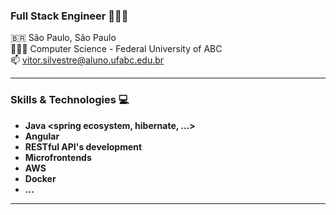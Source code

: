 ### Full Stack Engineer 👨🏽‍💻

🇧🇷 São Paulo, São Paulo <br>
👨🏽‍🎓 Computer Science - Federal University of ABC <br>
📫 vitor.silvestre@aluno.ufabc.edu.br <br>
<hr></hr>

### Skills & Technologies 💻
- **Java <spring ecosystem, hibernate, ...>**
- **Angular**
- **RESTful API's development**
- **Microfrontends**
- **AWS**
- **Docker**
- **...**
<hr></hr>
